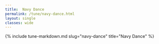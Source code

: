 ```yaml
---
title:  Navy Dance
permalink: /tune/navy-dance.html
layout: single
classes: wide
---
```

{% include tune-markdown.md slug="navy-dance" title="Navy Dance" %}
